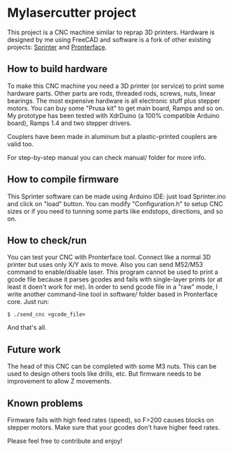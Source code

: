 # Mylasercutter project

This project is a CNC machine similar to reprap 3D printers. Hardware is
designed by me using FreeCAD and software is a fork of other existing
projects: [Sprinter](https://github.com/kliment/Sprinter) and [Pronterface](https://github.com/kliment/Printrun).

## How to build hardware

To make this CNC machine you need a 3D printer (or service) to print some
hardware parts. Other parts are rods, threaded rods, screws, nuts, linear
bearings. The most expensive hardware is all electronic stuff plus stepper
motors. You can buy some "Prusa kit" to get main board, Ramps and so on.
My prototype has been tested with XdrDuino (a 100% compatible Arduino board),
Ramps 1.4 and two stepper drivers.

Couplers have been made in aluminum but a plastic-printed couplers are valid
too.

For step-by-step manual you can check manual/ folder for more info.

## How to compile firmware

This Sprinter software can be made using Arduino IDE: just load Sprinter.ino
and click on "load" button. You can modify "Configuration.h" to setup CNC
sizes or if you need to tunning some parts like endstops, directions, and so on.

## How to check/run

You can test your CNC with Pronterface tool. Connect like a normal 3D printer
but uses only X/Y axis to move. Also you can send M52/M53 command to
enable/disable laser. This program cannot be used to print a gcode file because
it parses gcodes and fails with single-layer prints (or at least it doen't work
for me). In order to send gcode file in a "raw" mode, I write another
command-line tool in software/ folder based in Pronterface core. Just run:

```
$ ./send_cnc <gcode_file>
```

And that's all.

## Future work

The head of this CNC can be completed with some M3 nuts. This can be used
to design others tools like drills, etc. But firmware needs to be improvement
to allow Z movements.

## Known problems

Firmware fails with high feed rates (speed), so F>200 causes blocks
on stepper motors. Make sure that your gcodes don't have higher feed rates.


Please feel free to contribute and enjoy!
